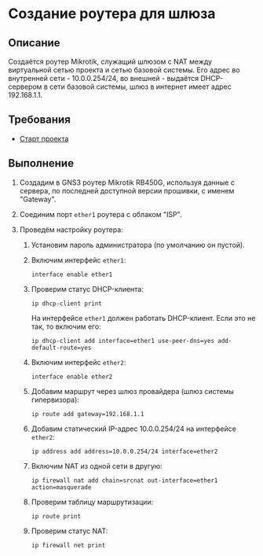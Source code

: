 # Создание роутера для шлюза

## Описание

Создаётся роутер Mikrotik, служащий шлюзом с NAT между виртуальной сетью проекта и сетью базовой системы. Его адрес во внутренней сети - 10.0.0.254/24, во внешней - выдаётся DHCP-сервером в сети базовой системы, шлюз в интернет имеет адрес 192.168.1.1.

## Требования

* [Старт проекта](start.md)

## Выполнение

1. Создадим в GNS3 роутер Mikrotik RB450G, используя данные с сервера, по последней доступной версии прошивки, с именем "Gateway".

2. Соединим порт `ether1` роутера с облаком "ISP".

3. Проведём настройку роутера:

    1) Установим пароль администратора (по умолчанию он пустой).

    2) Включим интерфейс `ether1`:

        ```mikrotik
        interface enable ether1
        ```

    3) Проверим статус DHCP-клиента:

        ```mikrotik
        ip dhcp-client print
        ```

        На интерфейсе `ether1` должен работать DHCP-клиент. Если это не так, то включим его:  

        ```mikrotik
        ip dhcp-client add interface=ether1 use-peer-dns=yes add-default-route=yes
        ```

    4) Включим интерфейс `ether2`:

        ```mikrotik
        interface enable ether2
        ```

    5) Добавим маршрут через шлюз провайдера (шлюз системы гипервизора):

        ```mikrotik
        ip route add gateway=192.168.1.1
        ```

    6) Добавим статический IP-адрес 10.0.0.254/24 на интерфейсе `ether2`:

        ```mikrotik
        ip address add address=10.0.0.254/24 interface=ether2
        ```

    7) Включим NAT из одной сети в другую:

        ```mikrotik
        ip firewall nat add chain=srcnat out-interface=ether1 action=masquerade
        ```

    8) Проверим таблицу маршрутизации:

        ```mikrotik
        ip route print
        ```

    9) Проверим статус NAT:

        ```mikrotik
        ip firewall net print
        ```
